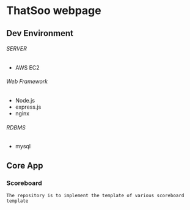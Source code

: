 # ThatSoo webpage

## Dev Environment

###### SERVER
- AWS EC2

###### Web Framework
- Node.js
- express.js
- nginx

###### RDBMS
- mysql

## Core App

### Scoreboard
	The repository is to implement the template of various scoreboard template

